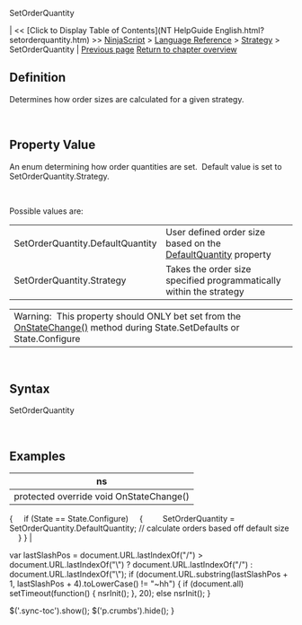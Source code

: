 ﻿










 


SetOrderQuantity







| &lt;&lt; [Click to Display Table of Contents](NT HelpGuide English.html?setorderquantity.htm) &gt;&gt;
 [NinjaScript](ninjascript.htm) &gt; [Language Reference](language_reference_wip.htm) &gt; [Strategy](strategy.htm) &gt;
SetOrderQuantity | [Previous page](restartswithinminutes.htm)
[Return to chapter overview](strategy.htm)










Definition
----------


Determines how order sizes are calculated for a given strategy.


 


Property Value
--------------


An enum determining how order quantities are set.  Default value is set to SetOrderQuantity.Strategy. 


 


Possible values are:




|  |  |
| --- | --- |
| SetOrderQuantity.DefaultQuantity | User defined order size based on the [DefaultQuantity](defaultquantity.htm) property |
| SetOrderQuantity.Strategy | Takes the order size specified programmatically within the strategy  |






|  |
| --- |
| Warning:  This property should ONLY bet set from the [OnStateChange()](onstatechange.htm) method during State.SetDefaults or State.Configure |




 


Syntax
------


SetOrderQuantity


 



Examples
--------




| ns |
| --- |
| protected override void OnStateChange()
{
     if (State == State.Configure)
     {
         SetOrderQuantity = SetOrderQuantity.DefaultQuantity; // calculate orders based off default size
     }
} |






 
 var lastSlashPos = document.URL.lastIndexOf("/") &gt; document.URL.lastIndexOf("\\") ? document.URL.lastIndexOf("/") : document.URL.lastIndexOf("\\");
 if (document.URL.substring(lastSlashPos + 1, lastSlashPos + 4).toLowerCase() != "~hh") {
 if (document.all) setTimeout(function() {
 nsrInit();
 }, 20);
 else nsrInit();
 }
 
 
 $('.sync-toc').show();
 $('p.crumbs').hide();
 }
 
 
 



